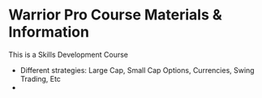 # Warrior Pro Course Materials & Information

This is a Skills Development Course

- Different strategies: Large Cap, Small Cap Options, Currencies, Swing Trading, Etc
- 